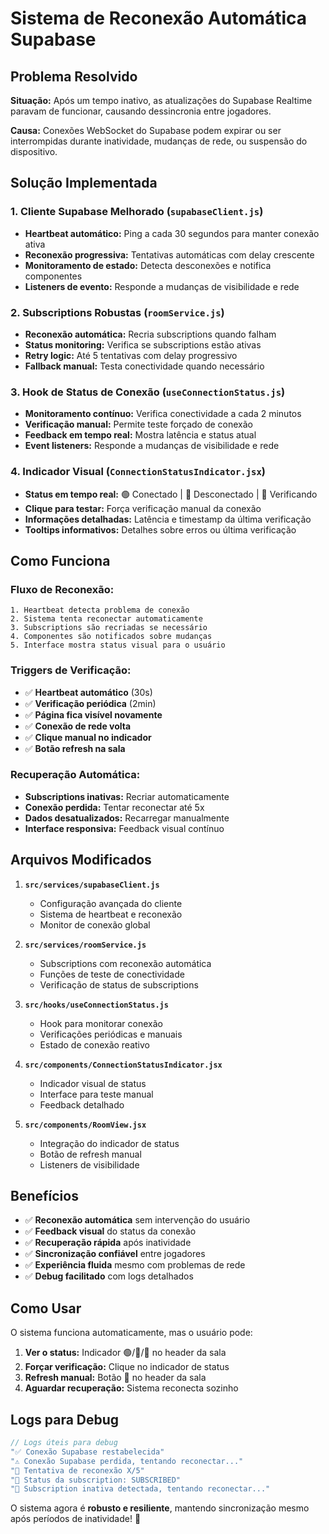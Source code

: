 # Sistema de Reconexão Automática Supabase

## Problema Resolvido

**Situação:** Após um tempo inativo, as atualizações do Supabase Realtime paravam de funcionar, causando dessincronia entre jogadores.

**Causa:** Conexões WebSocket do Supabase podem expirar ou ser interrompidas durante inatividade, mudanças de rede, ou suspensão do dispositivo.

## Solução Implementada

### 1. **Cliente Supabase Melhorado** (`supabaseClient.js`)
- **Heartbeat automático:** Ping a cada 30 segundos para manter conexão ativa
- **Reconexão progressiva:** Tentativas automáticas com delay crescente
- **Monitoramento de estado:** Detecta desconexões e notifica componentes
- **Listeners de evento:** Responde a mudanças de visibilidade e rede

### 2. **Subscriptions Robustas** (`roomService.js`)
- **Reconexão automática:** Recria subscriptions quando falham
- **Status monitoring:** Verifica se subscriptions estão ativas
- **Retry logic:** Até 5 tentativas com delay progressivo
- **Fallback manual:** Testa conectividade quando necessário

### 3. **Hook de Status de Conexão** (`useConnectionStatus.js`)
- **Monitoramento contínuo:** Verifica conectividade a cada 2 minutos
- **Verificação manual:** Permite teste forçado de conexão
- **Feedback em tempo real:** Mostra latência e status atual
- **Event listeners:** Responde a mudanças de visibilidade e rede

### 4. **Indicador Visual** (`ConnectionStatusIndicator.jsx`)
- **Status em tempo real:** 🟢 Conectado | 🔴 Desconectado | 🔄 Verificando
- **Clique para testar:** Força verificação manual da conexão
- **Informações detalhadas:** Latência e timestamp da última verificação
- **Tooltips informativos:** Detalhes sobre erros ou última verificação

## Como Funciona

### **Fluxo de Reconexão:**
```
1. Heartbeat detecta problema de conexão
2. Sistema tenta reconectar automaticamente
3. Subscriptions são recriadas se necessário
4. Componentes são notificados sobre mudanças
5. Interface mostra status visual para o usuário
```

### **Triggers de Verificação:**
- ✅ **Heartbeat automático** (30s)
- ✅ **Verificação periódica** (2min)
- ✅ **Página fica visível novamente**
- ✅ **Conexão de rede volta**
- ✅ **Clique manual no indicador**
- ✅ **Botão refresh na sala**

### **Recuperação Automática:**
- **Subscriptions inativas:** Recriar automaticamente
- **Conexão perdida:** Tentar reconectar até 5x
- **Dados desatualizados:** Recarregar manualmente
- **Interface responsiva:** Feedback visual contínuo

## Arquivos Modificados

1. **`src/services/supabaseClient.js`**
   - Configuração avançada do cliente
   - Sistema de heartbeat e reconexão
   - Monitor de conexão global

2. **`src/services/roomService.js`**
   - Subscriptions com reconexão automática
   - Funções de teste de conectividade
   - Verificação de status de subscriptions

3. **`src/hooks/useConnectionStatus.js`**
   - Hook para monitorar conexão
   - Verificações periódicas e manuais
   - Estado de conexão reativo

4. **`src/components/ConnectionStatusIndicator.jsx`**
   - Indicador visual de status
   - Interface para teste manual
   - Feedback detalhado

5. **`src/components/RoomView.jsx`**
   - Integração do indicador de status
   - Botão de refresh manual
   - Listeners de visibilidade

## Benefícios

- ✅ **Reconexão automática** sem intervenção do usuário
- ✅ **Feedback visual** do status da conexão
- ✅ **Recuperação rápida** após inatividade
- ✅ **Sincronização confiável** entre jogadores
- ✅ **Experiência fluida** mesmo com problemas de rede
- ✅ **Debug facilitado** com logs detalhados

## Como Usar

O sistema funciona automaticamente, mas o usuário pode:

1. **Ver o status:** Indicador 🟢/🔴/🔄 no header da sala
2. **Forçar verificação:** Clique no indicador de status
3. **Refresh manual:** Botão 🔄 no header da sala
4. **Aguardar recuperação:** Sistema reconecta sozinho

## Logs para Debug

```javascript
// Logs úteis para debug
"✅ Conexão Supabase restabelecida"
"⚠️ Conexão Supabase perdida, tentando reconectar..."
"🔄 Tentativa de reconexão X/5"
"📡 Status da subscription: SUBSCRIBED"
"🔄 Subscription inativa detectada, tentando reconectar..."
```

O sistema agora é **robusto e resiliente**, mantendo sincronização mesmo após períodos de inatividade! 🚀
